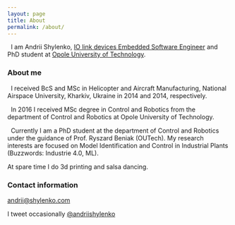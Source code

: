 ```yaml
---
layout: page
title: About
permalink: /about/
---
```


&nbsp;&nbsp;I am Andrii Shylenko, [IO link devices Embedded Software Engineer](https://www.ifm.com) and PhD student at [Opole University of Technology](http://www.po.opole.pl).

### About me

&nbsp;&nbsp;I received BcS and MSc in Helicopter and Aircraft Manufacturing, National Airspace University, Kharkiv, Ukraine in 2014 and 2014, respectively. 

&nbsp;&nbsp;In 2016 I received MSc degree in Control and Robotics from the department of Control and Robotics at Opole University of Technology.  

&nbsp;&nbsp;Currently I am a PhD student at the department of Control and Robotics under the guidance of Prof. Ryszard Beniak (OUTech). My research interests are focused on Model Identification and Control in Industrial Plants (Buzzwords: Industrie 4.0, ML).

At spare time I do 3d printing and salsa dancing.

### Contact information
[andrii@shylenko.com](mailto:andrii@shylenko.com)

I tweet occasionally [@andriishylenko](https://twitter.com/AndriiShylenko)
